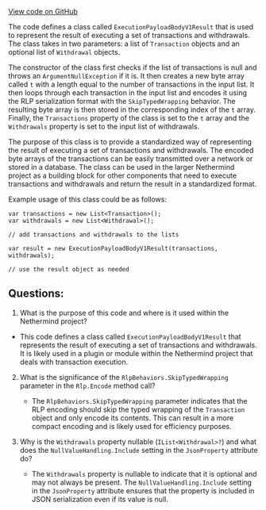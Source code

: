 [View code on GitHub](https://github.com/NethermindEth/nethermind/src/Nethermind/Nethermind.Merge.Plugin/Data/ExecutionPayloadBodyV1Result.cs)

The code defines a class called `ExecutionPayloadBodyV1Result` that is used to represent the result of executing a set of transactions and withdrawals. The class takes in two parameters: a list of `Transaction` objects and an optional list of `Withdrawal` objects. 

The constructor of the class first checks if the list of transactions is null and throws an `ArgumentNullException` if it is. It then creates a new byte array called `t` with a length equal to the number of transactions in the input list. It then loops through each transaction in the input list and encodes it using the RLP serialization format with the `SkipTypedWrapping` behavior. The resulting byte array is then stored in the corresponding index of the `t` array. Finally, the `Transactions` property of the class is set to the `t` array and the `Withdrawals` property is set to the input list of withdrawals.

The purpose of this class is to provide a standardized way of representing the result of executing a set of transactions and withdrawals. The encoded byte arrays of the transactions can be easily transmitted over a network or stored in a database. The class can be used in the larger Nethermind project as a building block for other components that need to execute transactions and withdrawals and return the result in a standardized format. 

Example usage of this class could be as follows:

```
var transactions = new List<Transaction>();
var withdrawals = new List<Withdrawal>();

// add transactions and withdrawals to the lists

var result = new ExecutionPayloadBodyV1Result(transactions, withdrawals);

// use the result object as needed
```
## Questions: 
 1. What is the purpose of this code and where is it used within the Nethermind project?
   - This code defines a class called `ExecutionPayloadBodyV1Result` that represents the result of executing a set of transactions and withdrawals. It is likely used in a plugin or module within the Nethermind project that deals with transaction execution.

2. What is the significance of the `RlpBehaviors.SkipTypedWrapping` parameter in the `Rlp.Encode` method call?
   - The `RlpBehaviors.SkipTypedWrapping` parameter indicates that the RLP encoding should skip the typed wrapping of the `Transaction` object and only encode its contents. This can result in a more compact encoding and is likely used for efficiency purposes.

3. Why is the `Withdrawals` property nullable (`IList<Withdrawal>?`) and what does the `NullValueHandling.Include` setting in the `JsonProperty` attribute do?
   - The `Withdrawals` property is nullable to indicate that it is optional and may not always be present. The `NullValueHandling.Include` setting in the `JsonProperty` attribute ensures that the property is included in JSON serialization even if its value is null.